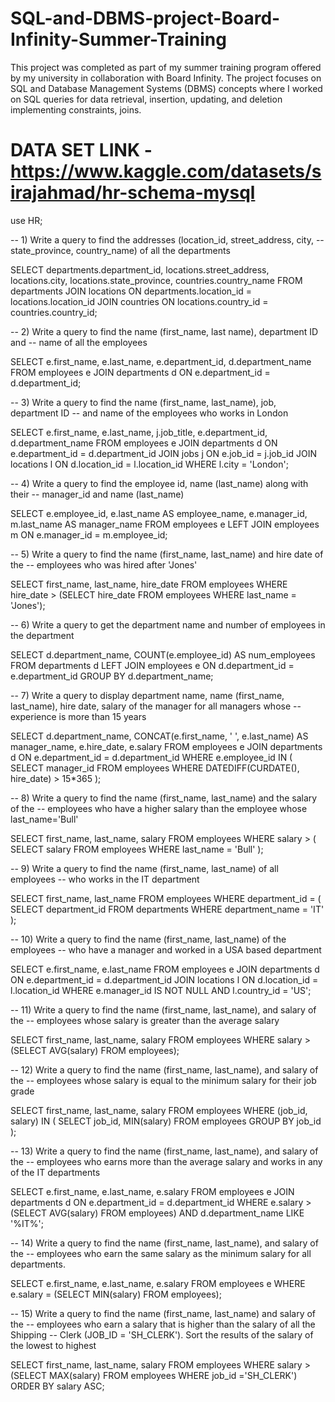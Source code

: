 # SQL-and-DBMS-project-Board-Infinity-Summer-Training
This project was completed as part of my summer training program offered by my university in collaboration with Board Infinity. The project focuses on SQL and Database Management Systems (DBMS) concepts where I worked on SQL queries for data retrieval, insertion, updating, and deletion implementing constraints, joins.

# DATA SET LINK - https://www.kaggle.com/datasets/sirajahmad/hr-schema-mysql

  
use HR;

-- 1) Write a query to find the addresses (location_id, street_address, city,
-- state_province, country_name) of all the departments


SELECT 
    departments.department_id, 
    locations.street_address, 
    locations.city, 
    locations.state_province, 
    countries.country_name
FROM 
    departments
JOIN 
    locations ON departments.location_id = locations.location_id
JOIN 
    countries ON locations.country_id = countries.country_id;


-- 2) Write a query to find the name (first_name, last name), department ID and
-- name of all the employees


SELECT e.first_name, e.last_name, e.department_id, d.department_name
FROM employees e
JOIN departments d ON e.department_id = d.department_id;


-- 3) Write a query to find the name (first_name, last_name), job, department ID
-- and name of the employees who works in London


SELECT e.first_name, e.last_name, j.job_title, e.department_id, d.department_name
FROM employees e
JOIN departments d ON e.department_id = d.department_id
JOIN jobs j ON e.job_id = j.job_id
JOIN locations l ON d.location_id = l.location_id
WHERE l.city = 'London';


-- 4) Write a query to find the employee id, name (last_name) along with their
-- manager_id and name (last_name)


SELECT e.employee_id, e.last_name AS employee_name, e.manager_id, m.last_name AS
manager_name
FROM employees e
LEFT JOIN employees m ON e.manager_id = m.employee_id;


-- 5) Write a query to find the name (first_name, last_name) and hire date of the
-- employees who was hired after 'Jones'

SELECT first_name, last_name, hire_date
FROM employees
WHERE hire_date > (SELECT hire_date FROM employees WHERE last_name = 'Jones');


-- 6) Write a query to get the department name and number of employees in the department


SELECT d.department_name, COUNT(e.employee_id) AS num_employees
FROM departments d
LEFT JOIN employees e ON d.department_id = e.department_id
GROUP BY d.department_name;


-- 7) Write a query to display department name, name (first_name, last_name), hire date, salary of the manager for all managers whose 
-- experience is more than 15 years


SELECT d.department_name, CONCAT(e.first_name, ' ', e.last_name) AS manager_name,
e.hire_date, e.salary
FROM employees e
JOIN departments d ON e.department_id = d.department_id
WHERE e.employee_id IN (
 SELECT manager_id
 FROM employees
 WHERE DATEDIFF(CURDATE(), hire_date) > 15*365
);


-- 8) Write a query to find the name (first_name, last_name) and the salary of the
-- employees who have a higher salary than the employee whose last_name='Bull'


SELECT first_name, last_name, salary
FROM employees
WHERE salary > (
 SELECT salary
 FROM employees
 WHERE last_name = 'Bull'
);


-- 9) Write a query to find the name (first_name, last_name) of all employees
-- who works in the IT department


SELECT first_name, last_name
FROM employees
WHERE department_id = (
 SELECT department_id
 FROM departments
 WHERE department_name = 'IT'
);


-- 10) Write a query to find the name (first_name, last_name) of the employees
-- who have a manager and worked in a USA based department


SELECT e.first_name, e.last_name
FROM employees e
JOIN departments d ON e.department_id = d.department_id
JOIN locations l ON d.location_id = l.location_id
WHERE e.manager_id IS NOT NULL AND l.country_id = 'US';


-- 11) Write a query to find the name (first_name, last_name), and salary of the
-- employees whose salary is greater than the average salary

SELECT first_name, last_name, salary
FROM employees
WHERE salary > (SELECT AVG(salary) FROM employees);


-- 12) Write a query to find the name (first_name, last_name), and salary of the
-- employees whose salary is equal to the minimum salary for their job grade


SELECT first_name, last_name, salary
FROM employees
WHERE (job_id, salary) IN (
 SELECT job_id, MIN(salary)
 FROM employees
 GROUP BY job_id
);


-- 13) Write a query to find the name (first_name, last_name), and salary of the
-- employees who earns more than the average salary and works in any of the IT departments


SELECT e.first_name, e.last_name, e.salary
FROM employees e
JOIN departments d
ON e.department_id = d.department_id
WHERE e.salary > (SELECT AVG(salary) FROM employees) AND d.department_name
LIKE '%IT%';


-- 14) Write a query to find the name (first_name, last_name), and salary of the
-- employees who earn the same salary as the minimum salary for all departments.


SELECT e.first_name, e.last_name, e.salary
FROM employees e
WHERE e.salary = (SELECT MIN(salary) FROM employees);


-- 15) Write a query to find the name (first_name, last_name) and salary of the
-- employees who earn a salary that is higher than the salary of all the Shipping
-- Clerk (JOB_ID = 'SH_CLERK'). Sort the results of the salary of the lowest to highest


SELECT first_name, last_name, salary
FROM employees
WHERE salary > (SELECT MAX(salary) FROM employees WHERE job_id ='SH_CLERK')
ORDER BY salary ASC;
